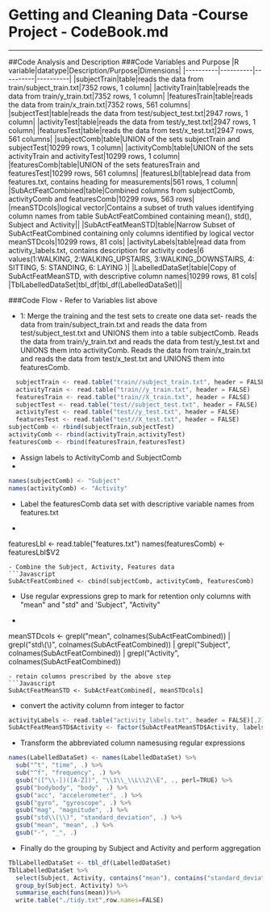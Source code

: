 # Getting and Cleaning Data -Course Project - CodeBook.md

---
##Code Analysis and Description
###Code Variables and Purpose
|R variable|datatype|Description/Purpose|Dimensions|
|----------|----------|----------|----------|
|subjectTrain|table|reads the data from train/subject_train.txt|7352 rows, 1 column|
|activityTrain|table|reads the data from train/y_train.txt|7352 rows, 1 column|
|featuresTrain|table|reads the data from train/x_train.txt|7352 rows, 561 columns|
|subjectTest|table|reads the data from test/subject_test.txt|2947 rows, 1 column|
|activityTest|table|reads the data from test/y_test.txt|2947 rows, 1 column|
|featuresTest|table|reads the data from test/x_test.txt|2947 rows, 561 columns|
|subjectComb|table|UNION of the sets subjectTrain and subjectTest|10299 rows, 1 column|
|activityComb|table|UNION of the sets activityTrain and activityTest|10299 rows, 1 column|
|featuresComb|table|UNION of the sets featuresTrain and featuresTest|10299 rows, 561 columns|
|featuresLbl|table|read data from features.txt, contains heading for measurements|561 rows, 1 column|
|SubActFeatCombined|table|Combined columns from subjectComb, activityComb and featuresComb|10299 rows, 563 rows|
|meanSTDcols|logical vector|Contains a subset of truth values identifying column names from table SubActFeatCombined containing mean(), std(), Subject and Activity||
|SubActFeatMeanSTD|table|Narrow Subset of SubActFeatCombined containing only columns identified by logical vector meanSTDcols|10299 rows, 81 cols|
|activityLabels|table|read data from activity_labels.txt, contains description for activity codes|6 values(1:WALKING, 2:WALKING_UPSTAIRS, 3:WALKING_DOWNSTAIRS, 4: SITTING, 5: STANDING, 6: LAYING )|
|LabelledDataSet|table|Copy of SubActFeatMeanSTD, with descriptive column names|10299 rows, 81 cols|
|TblLabelledDataSet|tbl_df|tbl_df(LabelledDataSet)||

###Code Flow - Refer to Variables list above
- 1: Merge the training and the test sets to create one data set- reads the data from train/subject_train.txt and reads the data from test/subject_test.txt and UNIONS them into a table subjectComb. Reads the data from train/y_train.txt and reads the data from test/y_test.txt and UNIONS them into activityComb. Reads the data from train/x_train.txt and reads the data from test/x_test.txt and UNIONS them into featuresComb.
```Javascript
  subjectTrain <- read.table("train//subject_train.txt", header = FALSE)
  activityTrain <- read.table("train//y_train.txt", header = FALSE)
  featuresTrain <- read.table("train//X_train.txt", header = FALSE)
  subjectTest <- read.table("test//subject_test.txt", header = FALSE)
  activityTest <- read.table("test//y_test.txt", header = FALSE)
  featuresTest <- read.table("test//X_test.txt", header = FALSE)
subjectComb <- rbind(subjectTrain,subjectTest)
activityComb <- rbind(activityTrain,activityTest)
featuresComb <- rbind(featuresTrain,featuresTest)
```

- Assign labels to ActivityComb and SubjectComb
- 
```Javascript
names(subjectComb) <- "Subject"
names(activityComb) <- "Activity"
```
- Label the featuresComb data set with descriptive variable names from features.txt
- ```Javascript
featuresLbl <- read.table("features.txt")
names(featuresComb) <- featuresLbl$V2
```
- Combine the Subject, Activity, Features data
```Javascript
SubActFeatCombined <- cbind(subjectComb, activityComb, featuresComb)
```
- Use regular expressions grep to mark for retention only columns with "mean" and "std" and 'Subject", "Activity"
- ```R
meanSTDcols <-  grepl("mean", colnames(SubActFeatCombined)) | 
                grepl("std\\(\\)", colnames(SubActFeatCombined)) |
                grepl("Subject", colnames(SubActFeatCombined)) |
                grepl("Activity", colnames(SubActFeatCombined)) 
```
- retain columns prescribed by the above step
```Javascript
SubActFeatMeanSTD <- SubActFeatCombined[, meanSTDcols]
```
- convert the activity column from integer to factor
```Javascript
activityLabels <- read.table("activity_labels.txt", header = FALSE)[,2]
SubActFeatMeanSTD$Activity <- factor(SubActFeatMeanSTD$Activity, labels=activityLabels)
```
- Transform the abbreviated column namesusing regular expressions
```Javascript
names(LabelledDataSet) <- names(LabelledDataSet) %>%
  sub("^t", "time", .) %>%            
  sub("^f", "frequency", .) %>%
  gsub("([^\\-])([A-Z])", "\\1\\_\\L\\2\\E", ., perl=TRUE) %>%
  gsub("bodybody", "body", .) %>%
  gsub("acc", "accelerometer", .) %>%  
  gsub("gyro", "gyroscope", .) %>%
  gsub("mag", "magnitude", .) %>%
  gsub("std\\(\\)", "standard_deviation", .) %>%
  gsub("mean", "mean", .) %>%
  gsub("-", "_", .)
```
- Finally do the grouping by Subject and Activity and perform aggregation
```Javascript
TblLabelledDataSet <- tbl_df(LabelledDataSet)
TblLabelledDataSet %>%
  select(Subject, Activity, contains("mean"), contains("standard_deviation")) %>%
  group_by(Subject, Activity) %>%
  summarise_each(funs(mean))%>%
  write.table("./tidy.txt",row.names=FALSE)
```

